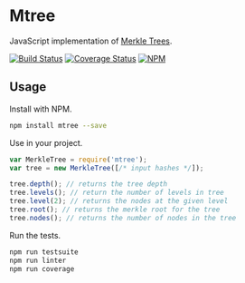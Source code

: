 Mtree
=====

JavaScript implementation of [Merkle Trees](https://en.wikipedia.org/wiki/Merkle_tree).

[![Build Status](https://img.shields.io/travis/gordonwritescode/mtree.svg?style=flat-square)](https://travis-ci.org/gordonwritescode/mtree)
[![Coverage Status](https://img.shields.io/coveralls/gordonwritescode/mtree.svg?style=flat-square)](https://coveralls.io/r/gordonwritescode/mtree)
[![NPM](https://img.shields.io/npm/v/mtree.svg?style=flat-square)](https://www.npmjs.com/package/mtree)

Usage
-----

Install with NPM.

```bash
npm install mtree --save
```

Use in your project.

```js
var MerkleTree = require('mtree');
var tree = new MerkleTree([/* input hashes */]);

tree.depth(); // returns the tree depth
tree.levels(); // return the number of levels in tree
tree.level(2); // returns the nodes at the given level
tree.root(); // returns the merkle root for the tree
tree.nodes(); // returns the number of nodes in the tree
```

Run the tests.

```bash
npm run testsuite
npm run linter
npm run coverage
```
